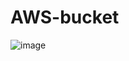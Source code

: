 # AWS-bucket

![image](https://github.com/Nephyedge/AWS-bucket/assets/137501032/d7e883ef-eb4b-4bc0-9133-566a45fe6594)


